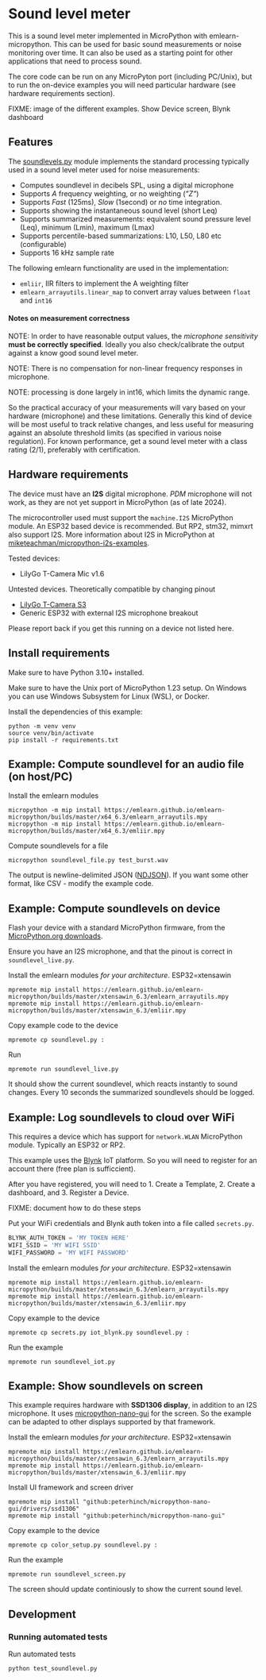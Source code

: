 
# Sound level meter

This is a sound level meter implemented in MicroPython with emlearn-micropython.
This can be used for basic sound measurements or noise monitoring over time.
It can also be used as a starting point for other applications that need to process sound.

The core code can be run on any MicroPyton port (including PC/Unix),
but to run the on-device examples you will need particular hardware (see hardware requirements section).

FIXME: image of the different examples. Show Device screen, Blynk dashboard

## Features

The [soundlevels.py](soundlevels.py) module implements the standard processing typically used in a
sound level meter used for noise measurements:

* Computes soundlevel in decibels SPL, using a digital microphone
* Supports *A* frequency weighting, or no weighting (*"Z"*)
* Supports *Fast* (125ms), *Slow* (1second) or *no* time integration.
* Supports showing the instantaneous sound level (short Leq)
* Supports summarized measurements: equivalent sound pressure level (Leq), minimum (Lmin), maximum (Lmax)
* Supports percentile-based summarizations: L10, L50, L80 etc (configurable)
* Supports 16 kHz sample rate

The following emlearn functionality are used in the implementation:

- `emliir`, IIR filters to implement the A weighting filter
- `emlearn_arrayutils.linear_map` to convert array values between `float` and `int16`


#### Notes on measurement correctness

NOTE: In order to have reasonable output values,
the *microphone sensitivity* **must be correctly specified**.
Ideally you also check/calibrate the output against a know good sound level meter.

NOTE: There is no compensation for non-linear frequency responses in microphone.

NOTE: processing is done largely in int16, which limits the dynamic range.

So the practical accuracy of your measurements will vary based on your hardware (microphone) and these limitations.
Generally this kind of device will be most useful to track relative changes,
and less useful for measuring against an absolute threshold limits (as specified in various noise regulation).
For known performance, get a sound level meter with a class rating (2/1), preferably with certification.

## Hardware requirements

The device must have an **I2S** digital microphone.
*PDM* microphone will not work, as they are not yet support in MicroPython (as of late 2024).

The microcontroller used must support the `machine.I2S` MicroPython module.
An ESP32 based device is recommended. But RP2, stm32, mimxrt also support I2S.
More information about I2S in MicroPython at [miketeachman/micropython-i2s-examples](https://github.com/miketeachman/micropython-i2s-examples).

Tested devices:

- LilyGo T-Camera Mic v1.6

Untested devices. Theoretically compatible by changing pinout

- [LilyGo T-Camera S3](https://www.lilygo.cc/products/t-camera-s3)
- Generic ESP32 with external I2S microphone breakout

Please report back if you get this running on a device not listed here.

## Install requirements

Make sure to have Python 3.10+ installed.

Make sure to have the Unix port of MicroPython 1.23 setup.
On Windows you can use Windows Subsystem for Linux (WSL), or Docker.

Install the dependencies of this example:
```console
python -m venv venv
source venv/bin/activate
pip install -r requirements.txt
```

## Example: Compute soundlevel for an audio file (on host/PC)

Install the emlearn modules
```console
micropython -m mip install https://emlearn.github.io/emlearn-micropython/builds/master/x64_6.3/emlearn_arrayutils.mpy
micropython -m mip install https://emlearn.github.io/emlearn-micropython/builds/master/x64_6.3/emliir.mpy
```

Compute soundlevels for a file
```console
micropython soundlevel_file.py test_burst.wav
```

The output is newline-delimited JSON ([NDJSON](https://github.com/ndjson/ndjson-spec)).
If you want some other format, like CSV - modify the example code.

## Example: Compute soundlevels on device

Flash your device with a standard MicroPython firmware, from the [MicroPython.org downloads](https://micropython.org/download/).

Ensure you have an I2S microphone, and that the pinout is correct in `soundlevel_live.py`.

Install the emlearn modules *for your architecture*. ESP32=xtensawin
```console
mpremote mip install https://emlearn.github.io/emlearn-micropython/builds/master/xtensawin_6.3/emlearn_arrayutils.mpy
mpremote mip install https://emlearn.github.io/emlearn-micropython/builds/master/xtensawin_6.3/emliir.mpy
```

Copy example code to the device
```console
mpremote cp soundlevel.py :
```

Run
```console
mpremote run soundlevel_live.py
```

It should show the current soundlevel, which reacts instantly to sound changes.
Every 10 seconds the summarized soundlevels should be logged.


## Example: Log soundlevels to cloud over WiFi

This requires a device which has support for `network.WLAN` MicroPython module.
Typically an ESP32 or RP2.

This example uses the [Blynk](https://blynk.io/) IoT platform.
So you will need to register for an account there (free plan is sufficcient).

After you have registered, you will need to 1. Create a Template, 2. Create a dashboard, and 3. Register a Device.

FIXME: document how to do these steps

Put your WiFi credentials and Blynk auth token into a file called `secrets.py`.

```python
BLYNK_AUTH_TOKEN = 'MY TOKEN HERE'
WIFI_SSID = 'MY WIFI SSID'
WIFI_PASSWORD = 'MY WIFI PASSWORD'
```

Install the emlearn modules *for your architecture*. ESP32=xtensawin
```console
mpremote mip install https://emlearn.github.io/emlearn-micropython/builds/master/xtensawin_6.3/emlearn_arrayutils.mpy
mpremote mip install https://emlearn.github.io/emlearn-micropython/builds/master/xtensawin_6.3/emliir.mpy
```

Copy example to the device
```console
mpremote cp secrets.py iot_blynk.py soundlevel.py :
```

Run the example
```console
mpremote run soundlevel_iot.py
```



## Example: Show soundlevels on screen

This example requires hardware with **SSD1306 display**,
in addition to an I2S microphone.
It uses [micropython-nano-gui](https://github.com/peterhinch/micropython-nano-gui) for the screen.
So the example can be adapted to other displays supported by that framework.

Install the emlearn modules *for your architecture*. ESP32=xtensawin
```console
mpremote mip install https://emlearn.github.io/emlearn-micropython/builds/master/xtensawin_6.3/emlearn_arrayutils.mpy
mpremote mip install https://emlearn.github.io/emlearn-micropython/builds/master/xtensawin_6.3/emliir.mpy
```

Install UI framework and screen driver
```console
mpremote mip install "github:peterhinch/micropython-nano-gui/drivers/ssd1306"
mpremote mip install "github:peterhinch/micropython-nano-gui"
```

Copy example to the device
```console
mpremote cp color_setup.py soundlevel.py :
```

Run the example
```
mpremote run soundlevel_screen.py
```

The screen should update continiously to show the current sound level.


## Development

### Running automated tests

Run automated tests
```console
python test_soundlevel.py
```

